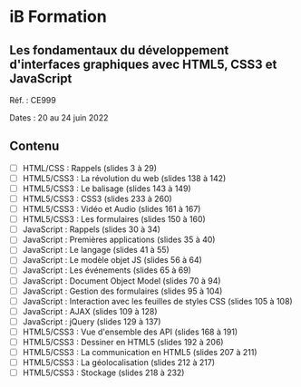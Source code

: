# iB Formation

## Les fondamentaux du développement d'interfaces graphiques avec HTML5, CSS3 et JavaScript

Réf. : CE999

Dates : 20 au 24 juin 2022

## Contenu

- [ ] HTML/CSS : Rappels (slides 3 à 29)
- [ ] HTML5/CSS3 : La révolution du web (slides 138 à 142)
- [ ] HTML5/CSS3 : Le balisage (slides 143 à 149)
- [ ] HTML5/CSS3 : CSS3 (slides 233 à 260)
- [ ] HTML5/CSS3 : Vidéo et Audio (slides 161 à 167)
- [ ] HTML5/CSS3 : Les formulaires (slides 150 à 160)
- [ ] JavaScript : Rappels (slides 30 à 34)
- [ ] JavaScript : Premières applications (slides 35 à 40)
- [ ] JavaScript : Le langage (slides 41 à 55)
- [ ] JavaScript : Le modèle objet JS (slides 56 à 64)
- [ ] JavaScript : Les événements (slides 65 à 69)
- [ ] JavaScript : Document Object Model (slides 70 à 94)
- [ ] JavaScript : Gestion des formulaires (slides 95 à 104)
- [ ] JavaScript : Interaction avec les feuilles de styles CSS (slides 105 à 108)
- [ ] JavaScript : AJAX (slides 109 à 128)
- [ ] JavaScript : jQuery (slides 129 à 137)
- [ ] HTML5/CSS3 : Vue d'ensemble des API (slides 168 à 191)
- [ ] HTML5/CSS3 : Dessiner en HTML5 (slides 192 à 206)
- [ ] HTML5/CSS3 : La communication en HTML5 (slides 207 à 211)
- [ ] HTML5/CSS3 : La géolocalisation (slides 212 à 217)
- [ ] HTML5/CSS3 : Stockage (slides 218 à 232)